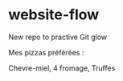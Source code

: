 # website-flow
New repo to practive Git glow
<p> Mes pizzas préférées :</p>
Chevre-miel, 4 fromage, Truffes
